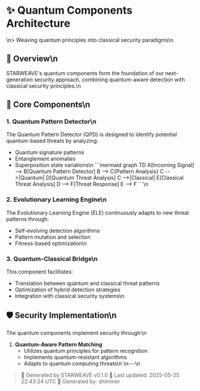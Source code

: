 # ✨ Quantum Components Architecture
\n> Weaving quantum principles into classical security paradigms\n
## 🌌 Overview\n
STARWEAVE's quantum components form the foundation of our next-generation security approach, combining quantum-aware detection with classical security principles.\n
## 🔮 Core Components\n
### 1. Quantum Pattern Detector\n
The Quantum Pattern Detector (QPD) is designed to identify potential quantum-based threats by analyzing:
- Quantum signature patterns
- Entanglement anomalies
- Superposition state variations\n
\`\`\`mermaid
graph TD
    A[Incoming Signal] --> B[Quantum Pattern Detector]
    B --> C{Pattern Analysis}
    C -->|Quantum| D[Quantum Threat Analysis]
    C -->|Classical| E[Classical Threat Analysis]
    D --> F[Threat Response]
    E --> F
\`\`\`\n
### 2. Evolutionary Learning Engine\n
The Evolutionary Learning Engine (ELE) continuously adapts to new threat patterns through:
- Self-evolving detection algorithms
- Pattern mutation and selection
- Fitness-based optimization\n
### 3. Quantum-Classical Bridge\n
This component facilitates:
- Translation between quantum and classical threat patterns
- Optimization of hybrid detection strategies
- Integration with classical security systems\n
## 🛡️ Security Implementation\n
The quantum components implement security through:\n
1. **Quantum-Aware Pattern Matching**
   - Utilizes quantum principles for pattern recognition
   - Implements quantum-resistant algorithms
   - Adapts to quantum computing threats\n
\n---\n
> 🌟 Generated by STARWEAVE v0.1.0
> 📅 Last updated: 2025-05-25 22:43:24 UTC
> 👤 Generated by: shimmer
